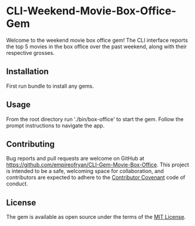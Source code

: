 # CLI-Weekend-Movie-Box-Office-Gem

Welcome to the weekend movie box office gem! The CLI interface reports the top 5 movies in the box office over the past weekend, along with their respective grosses.

## Installation

First run bundle to install any gems.

## Usage

From the root directory run './bin/box-office' to start the gem. Follow the prompt instructions to navigate the app.

## Contributing

Bug reports and pull requests are welcome on GitHub at https://github.com/empireofryan/CLI-Gem-Movie-Box-Office. This project is intended to be a safe, welcoming space for collaboration, and contributors are expected to adhere to the [Contributor Covenant](http://contributor-covenant.org) code of conduct.

## License

The gem is available as open source under the terms of the [MIT License](http://opensource.org/licenses/MIT).